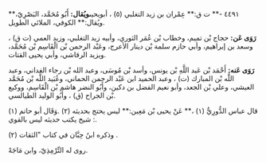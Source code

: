 ٤٤٩١ -** ت ق:** عِمْران بن زيد التغلبي (٥) ، أبويحيى**ويُقال:** أَبُو مُحَمَّد، البَصْرِيّ،** ويُقال:** الكوفي، الملائي الطويل.

**رَوَى عَن:** حجاج بْن تميم، وخطاب بْن عُمَر الثوري، وأبيه زيد التغلبي، وزيد العمي (ت ق) ، وسعد بن إبراهيم، وأبي حازم سلمة بْن دينار الأعرج، وعَبْد الرحمن بْن الْقَاسِم بْن مُحَمَّد، ويزيد الرقاشي، وأبي يحيى القتات.

**رَوَى عَنه:** أَحْمَد بْن عَبد اللَّهِ بْن يونس، وأسد بْن مُوسَى، وعبد الله بْن رجاء الغداني، وعبد اللَّه بْن المبارك (ت) ، وعبد الحميد ابن عَبْد الرحمن الحماني، وعُبَيد اللَّه بْن مُحَمَّد العيشي، وعلي بْن الجعد، وأبو نعيم الفضل بن دكين، وأَبُو النضر هاشم بْن الْقَاسِم، ووكيع بْن الجراح (ق) ، وأَبُو الوليد الطيالسي.

قال عباس الدُّورِيُّ (١) ،** عَنْ يحيى بْن مَعِين:** ليس يحتج بحديثه (٢) .وَقَال أبو حاتم (١) : شيخ يكتب حديثه ليس بالقوي.

وذكره ابنُ حِبَّان في كتاب "الثقات (٢) .

روى له التِّرْمِذِيّ، وابن مَاجَهْ.
